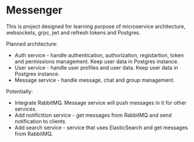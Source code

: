 # Messenger

This is project designed for learning purpose of microservice architecture, websockets, grpc, jwt and refresh tokens and Postgres.

Planned architecture:

- Auth service - handle authentication, authorization, registartion, token and permissions management. Keep user data in Postgres instance.
- User service - handle user profiles and user data. Keep user data in Postgres instance.
- Message service - handle message, chat and group management.

Potentially:

- Integrate RabbitMQ. Message service will push messages in it for other services.
- Add notificttion service - get messages from RabbitMQ and send notification to clients.
- Add search service - service that uses ElasticSearch and get messages from RabbitMQ.
